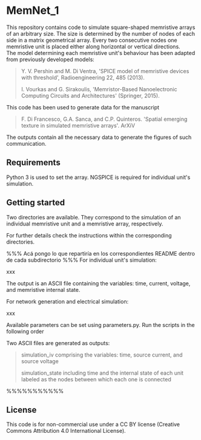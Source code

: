 # MemNet_1
This repository contains code to simulate square-shaped memristive arrays of an arbitrary size. 
The size is determined by the number of nodes of each side in a matrix geometrical array. 
Every two consecutive nodes one memristive unit is placed either along horizontal or vertical directions.  
The model determining each memristive unit's behaviour has been adapted from previously developed models: 

> Y. V. Pershin and M. Di Ventra, 'SPICE model of memristive devices with threshold', Radioengineering 22, 485 (2013).
> 
> I. Vourkas and G. Sirakoulis, 'Memristor-Based Nanoelectronic Computing Circuits and Architectures' (Springer, 2015).

This code has been used to generate data for the manuscript

> F. Di Francesco, G.A. Sanca, and C.P. Quinteros. 'Spatial emerging texture in simulated memristive arrays'. ArXiV 

The outputs contain all the necessary data to generate the figures of such communication. 

## Requirements
Python 3 is used to set the array. NGSPICE is required for individual unit's simulation. 

## Getting started
Two directories are available. They correspond to the simulation of an individual memristive unit and a memristive array, respectively.

For further details check the instructions within the corresponding directories. 

%%% Acá pongo lo que repartiría en los correspondientes README dentro de cada subdirectorio %%%
For individual unit's simulation:

xxx

The output is an ASCII file containing the variables: time, current, voltage, and memristive internal state.

For network generation and electrical simulation: 

xxx

Available parameters can be set using parameters.py. Run the scripts in the following order

Two ASCII files are generated as outputs: 

> simulation_iv comprising the variables: time, source current, and source voltage
> 
> simulation_state including time and the internal state of each unit labeled as the nodes between which each one is connected 

%%%%%%%%%%%

## License
This code is for non-commercial use under a CC BY license (Creative Commons Attribution 4.0 International License).
